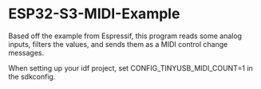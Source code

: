 # ESP32-S3-MIDI-Example

Based off the example from Espressif, this program reads some analog inputs, filters the values, and sends them as a MIDI control change messages.

When setting up your idf project, set CONFIG_TINYUSB_MIDI_COUNT=1 in the sdkconfig.
